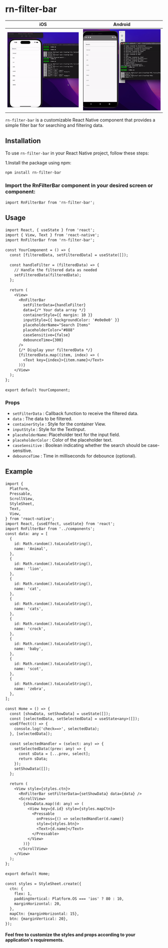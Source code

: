 # rn-filter-bar

| iOS                            | Android                                |
| ------------------------------ | -------------------------------------- |
| ![for iOS](src/assets/ios.gif) | ![for Android](src/assets/android.gif) |

`rn-filter-bar` is a customizable React Native component that provides a simple filter bar for searching and filtering data.

## Installation

To use `rn-filter-bar` in your React Native project, follow these steps:

1.Install the package using npm:

```bash
npm install rn-filter-bar
```

### Import the RnFilterBar component in your desired screen or component:

```
import RnFilterBar from 'rn-filter-bar';
```

## Usage

```
import React, { useState } from 'react';
import { View, Text } from 'react-native';
import RnFilterBar from 'rn-filter-bar';

const YourComponent = () => {
  const [filteredData, setFilteredData] = useState([]);

  const handleFilter = (filteredData) => {
    // Handle the filtered data as needed
    setFilteredData(filteredData);
  };

  return (
    <View>
      <RnFilterBar
        setFilterData={handleFilter}
        data={/* Your data array */}
        containerStyle={{ margin: 10 }}
        inputStyle={{ backgroundColor: '#e0e0e0' }}
        placeholderName="Search Items"
        placeholderColor="#888"
        caseSensitive={false}
        debounceTime={300}
      />
      {/* Display your filteredData */}
      {filteredData.map((item, index) => (
        <Text key={index}>{item.name}</Text>
      ))}
    </View>
  );
};

export default YourComponent;
```

### Props

- `setFilterData` : Callback function to receive the filtered data.
- `data` : The data to be filtered.
- `containerStyle` : Style for the container View.
- `inputStyle` : Style for the TextInput.
- `placeholderName`: Placeholder text for the input field.
- `placeholderColor` : Color of the placeholder text.
- `caseSensitive` : Boolean indicating whether the search should be case-sensitive.
- `debounceTime` : Time in milliseconds for debounce (optional).

## Example

```
import {
  Platform,
  Pressable,
  ScrollView,
  StyleSheet,
  Text,
  View,
} from 'react-native';
import React, {useEffect, useState} from 'react';
import RnFilterBar from '../components';
const data: any = [
  {
    id: Math.random().toLocaleString(),
    name: 'Animal',
  },
  {
    id: Math.random().toLocaleString(),
    name: 'lion',
  },
  {
    id: Math.random().toLocaleString(),
    name: 'cat',
  },
  {
    id: Math.random().toLocaleString(),
    name: 'cats',
  },
  {
    id: Math.random().toLocaleString(),
    name: 'crock',
  },
  {
    id: Math.random().toLocaleString(),
    name: 'baby',
  },
  {
    id: Math.random().toLocaleString(),
    name: 'scot',
  },
  {
    id: Math.random().toLocaleString(),
    name: 'zebra',
  },
];

const Home = () => {
  const [showData, setShowData] = useState([]);
  const [selectedData, setSelectedData] = useState<any>([]);
  useEffect(() => {
    console.log('check==>', selectedData);
  }, [selectedData]);

  const selectedHandler = (select: any) => {
    setSelectedData((prev: any) => {
      const sData = [...prev, select];
      return sData;
    });
    setShowData([]);
  };

  return (
    <View style={styles.ctn}>
      <RnFilterBar setFilterData={setShowData} data={data} />
      <ScrollView>
        {showData.map((d: any) => (
          <View key={d.id} style={styles.mapCtn}>
            <Pressable
              onPress={() => selectedHandler(d.name)}
              style={styles.btn}>
              <Text>{d.name}</Text>
            </Pressable>
          </View>
        ))}
      </ScrollView>
    </View>
  );
};

export default Home;

const styles = StyleSheet.create({
  ctn: {
    flex: 1,
    paddingVertical: Platform.OS === 'ios' ? 80 : 10,
    marginHorizontal: 20,
  },
  mapCtn: {marginHorizontal: 15},
  btn: {marginVertical: 20},
});

```

#### Feel free to customize the styles and props according to your application's requirements.
